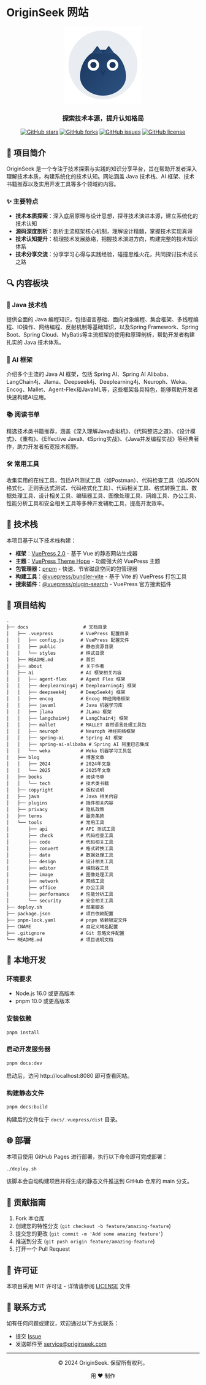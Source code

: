 # OriginSeek 网站

<div align="center">
  <img src="./docs/.vuepress/public/logo.svg" alt="OriginSeek Logo" width="200" height="200">
  <h3>探索技术本源，提升认知格局</h3>
  <p>
    <a href="https://github.com/originseek/originseek-website/stargazers"><img alt="GitHub stars" src="https://img.shields.io/github/stars/originseek/originseek-website?style=flat-square"></a>
    <a href="https://github.com/originseek/originseek-website/network"><img alt="GitHub forks" src="https://img.shields.io/github/forks/originseek/originseek-website?style=flat-square"></a>
    <a href="https://github.com/originseek/originseek-website/issues"><img alt="GitHub issues" src="https://img.shields.io/github/issues/originseek/originseek-website?style=flat-square"></a>
    <a href="https://github.com/originseek/originseek-website/blob/main/LICENSE"><img alt="GitHub license" src="https://img.shields.io/github/license/originseek/originseek-website?style=flat-square"></a>
  </p>
</div>

## 📖 项目简介

OriginSeek 是一个专注于技术探索与实践的知识分享平台，旨在帮助开发者深入理解技术本质，构建系统化的技术认知。网站涵盖 Java 技术栈、AI 框架、技术书籍推荐以及实用开发工具等多个领域的内容。

### ✨ 主要特点

- **技术本质探索**：深入底层原理与设计思想，探寻技术演进本源，建立系统化的技术认知
- **源码深度剖析**：剖析主流框架核心机制，理解设计精髓，掌握技术实现真谛
- **技术认知提升**：梳理技术发展脉络，把握技术演进方向，构建完整的技术知识体系
- **技术分享交流**：分享学习心得与实践经验，碰撞思维火花，共同探讨技术成长之路

## 🔍 内容板块

### 🍵 Java 技术栈

提供全面的 Java 编程知识，包括语言基础、面向对象编程、集合框架、多线程编程、IO操作、网络编程、反射机制等基础知识，以及Spring Framework、Spring Boot、Spring Cloud、MyBatis等主流框架的使用和原理剖析，帮助开发者构建扎实的 Java 技术体系。

### 🤖 AI 框架

介绍多个主流的 Java AI 框架，包括 Spring AI、Spring AI Alibaba、LangChain4j、Jlama、Deepseek4j、Deeplearning4j、Neuroph、Weka、Encog、Mallet、Agent-Flex和JavaML等，这些框架各具特色，能够帮助开发者快速构建AI应用。

### 📚 阅读书单

精选技术类书籍推荐，涵盖《深入理解Java虚拟机》、《代码整洁之道》、《设计模式》、《重构》、《Effective Java》、《Spring实战》、《Java并发编程实战》等经典著作，助力开发者拓宽技术视野。

### 🛠️ 常用工具

收集实用的在线工具，包括API测试工具（如Postman）、代码检查工具（如JSON格式化、正则表达式测试、代码格式化工具）、代码相关工具、格式转换工具、数据处理工具、设计相关工具、编辑器工具、图像处理工具、网络工具、办公工具、性能分析工具和安全相关工具等多种开发辅助工具，提高开发效率。

## 🔧 技术栈

本项目基于以下技术栈构建：

- **框架**：[VuePress 2.0](https://v2.vuepress.vuejs.org/zh/) - 基于 Vue 的静态网站生成器
- **主题**：[VuePress Theme Hope](https://theme-hope.vuejs.press/zh/) - 功能强大的 VuePress 主题
- **包管理器**：[pnpm](https://pnpm.io/zh/) - 快速、节省磁盘空间的包管理器
- **构建工具**：[@vuepress/bundler-vite](https://v2.vuepress.vuejs.org/zh/reference/bundler/vite.html) - 基于 Vite 的 VuePress 打包工具
- **搜索插件**：[@vuepress/plugin-search](https://v2.vuepress.vuejs.org/zh/reference/plugin/search.html) - VuePress 官方搜索插件

## 📂 项目结构

```
.
├── docs                    # 文档目录
│   ├── .vuepress          # VuePress 配置目录
│   │   ├── config.js      # VuePress 配置文件
│   │   ├── public         # 静态资源目录
│   │   └── styles         # 样式目录
│   ├── README.md          # 首页
│   ├── about              # 关于作者
│   ├── ai                 # AI 框架相关内容
│   │   ├── agent-flex     # Agent Flex 框架
│   │   ├── deeplearning4j # Deeplearning4j 框架
│   │   ├── deepseek4j     # DeepSeek4j 框架
│   │   ├── encog          # Encog 神经网络框架
│   │   ├── javaml         # Java 机器学习库
│   │   ├── jlama          # JLama 框架
│   │   ├── langchain4j    # LangChain4j 框架
│   │   ├── mallet         # MALLET 自然语言处理工具包
│   │   ├── neuroph        # Neuroph 神经网络框架
│   │   ├── spring-ai      # Spring AI 框架
│   │   ├── spring-ai-alibaba # Spring AI 阿里巴巴集成
│   │   └── weka           # Weka 机器学习工具包
│   ├── blog               # 博客文章
│   │   ├── 2024           # 2024年文章
│   │   └── 2025           # 2025年文章
│   ├── books              # 阅读书单
│   │   └── tech           # 技术类书籍
│   ├── copyright          # 版权说明
│   ├── java               # Java 相关内容
│   ├── plugins            # 插件相关内容
│   ├── privacy            # 隐私政策
│   ├── terms              # 服务条款
│   └── tools              # 常用工具
│       ├── api            # API 测试工具
│       ├── check          # 代码检查工具
│       ├── code           # 代码相关工具
│       ├── convert        # 格式转换工具
│       ├── data           # 数据处理工具
│       ├── design         # 设计相关工具
│       ├── editor         # 编辑器工具
│       ├── image          # 图像处理工具
│       ├── network        # 网络工具
│       ├── office         # 办公工具
│       ├── performance    # 性能分析工具
│       └── security       # 安全相关工具
├── deploy.sh              # 部署脚本
├── package.json           # 项目依赖配置
├── pnpm-lock.yaml         # pnpm 依赖锁定文件
├── CNAME                  # 自定义域名配置
├── .gitignore             # Git 忽略文件配置
└── README.md              # 项目说明文档
```

## 🚀 本地开发

### 环境要求

- Node.js 16.0 或更高版本
- pnpm 10.0 或更高版本

### 安装依赖

```bash
pnpm install
```

### 启动开发服务器

```bash
pnpm docs:dev
```

启动后，访问 http://localhost:8080 即可查看网站。

### 构建静态文件

```bash
pnpm docs:build
```

构建后的文件位于 `docs/.vuepress/dist` 目录。

## 🌐 部署

本项目使用 GitHub Pages 进行部署，执行以下命令即可完成部署：

```bash
./deploy.sh
```

该脚本会自动构建项目并将生成的静态文件推送到 GitHub 仓库的 main 分支。

## 🤝 贡献指南

1. Fork 本仓库
2. 创建您的特性分支 (`git checkout -b feature/amazing-feature`)
3. 提交您的更改 (`git commit -m 'Add some amazing feature'`)
4. 推送到分支 (`git push origin feature/amazing-feature`)
5. 打开一个 Pull Request

## 📄 许可证

本项目采用 MIT 许可证 - 详情请参阅 [LICENSE](LICENSE) 文件

## 📮 联系方式

如有任何问题或建议，欢迎通过以下方式联系：

- 提交 [Issue](https://github.com/originseek/originseek-website/issues)
- 发送邮件至 [service@originseek.com](mailto:service@originseek.com)

---

<div align="center">
  <p>© 2024 OriginSeek. 保留所有权利。</p>
  <p>用 ❤️ 制作</p>
</div>